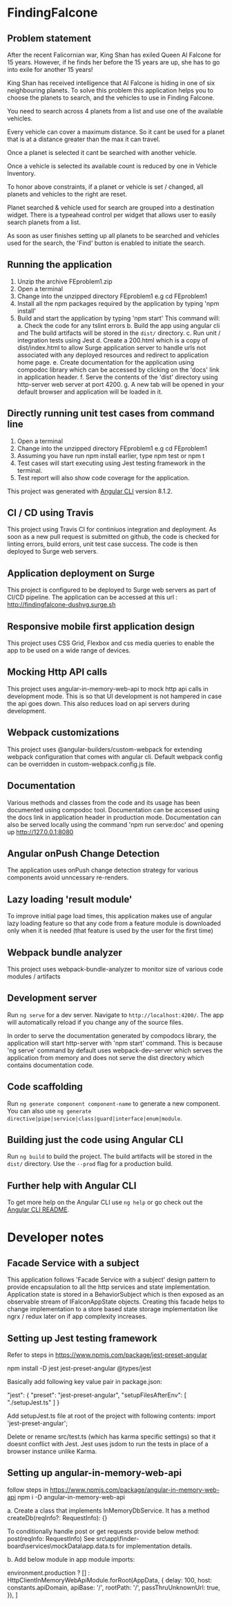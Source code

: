 # FindingFalcone

## Problem statement

After the recent Falicornian war, King Shan has exiled Queen Al Falcone for 15 years. However, if he finds her before the 15 years are up, she has to go into exile for another 15 years!

King Shan has received intelligence that Al Falcone is hiding in one of six neighbouring planets. To solve this problem this application helps you to choose the planets to search, and the vehicles to use in Finding Falcone.

You need to search across 4 planets from a list and use one of the available vehicles.

Every vehicle can cover a maximum distance. So it cant be used for a planet that is at a distance greater than the max it can travel.

Once a planet is selected it cant be searched with another vehicle.

Once a vehicle is selected its available count is reduced by one in Vehicle Inventory.

To honor above constraints, if a planet or vehicle is set / changed, all planets and vehicles
to the right are reset.

Planet searched & vehicle used for search are grouped into a destination widget.
There is a typeahead control per widget that allows user to easily search planets from a list.

As soon as user finishes setting up all planets to be searched and vehicles used for the search, the 'Find' button is enabled to initiate the search.

## Running the application

1. Unzip the archive FEproblem1.zip
2. Open a terminal
3. Change into the unzipped directory FEproblem1 e.g cd FEproblem1
4. Install all the npm packages required by the application by typing 'npm install'
5. Build and start the application by typing 'npm start'
   This command will:
   a. Check the code for any tslint errors
   b. Build the app using angular cli and The build artifacts will be stored in the `dist/` directory.
   c. Run unit / integration tests using Jest
   d. Create a 200.html which is a copy of dist/index.html to allow Surge application server to handle urls not associated with any deployed resources and redirect to application home page.
   e. Create documentation for the application using compodoc library which can be accessed by clicking on the 'docs' link in application header.
   f. Serve the contents of the 'dist' directory using http-server web server at port 4200.
   g. A new tab will be opened in your default browser and application will be loaded in it.

## Directly running unit test cases from command line

1. Open a terminal
2. Change into the unzipped directory FEproblem1 e.g cd FEproblem1
3. Assuming you have run npm install earlier, type npm test or npm t
4. Test cases will start executing using Jest testing framework in the terminal.
5. Test report will also show code coverage for the application.

This project was generated with [Angular CLI](https://github.com/angular/angular-cli) version 8.1.2.

## CI / CD using Travis

This project using Travis CI for continiuos integration and deployment.
As soon as a new pull request is submitted on github, the code is checked for linting errors,
build errors, unit test case success. The code is then deployed to Surge web servers.

## Application deployment on Surge

This project is configured to be deployed to Surge web servers as part of CI/CD pipeline.
The application can be accessed at this url : http://findingfalcone-dushyg.surge.sh

## Responsive mobile first application design

This project uses CSS Grid, Flexbox and css media queries to enable the app to be used on a wide range of devices.

## Mocking Http API calls

This project uses angular-in-memory-web-api to mock http api calls in development mode.
This is so that UI development is not hampered in case the api goes down.
This also reduces load on api servers during development.

## Webpack customizations

This project uses @angular-builders/custom-webpack for extending webpack configuration that comes with angular cli.
Default webpack config can be overridden in custom-webpack.config.js file.

## Documentation

Various methods and classes from the code and its usage has been documented using compodoc tool. Documentation can be accessed using the docs link in application header in production mode.
Documentation can also be served locally using the command 'npm run serve:doc' and opening up http://127.0.0.1:8080

## Angular onPush Change Detection

The application uses onPush change detection strategy for various components avoid unncessary re-renders.

## Lazy loading 'result module'

To improve initial page load times, this application makes use of angular lazy loading feature so that any code from a feature module is downloaded only when it is needed (that feature is used by the user for the first time)

## Webpack bundle analyzer

This project uses webpack-bundle-analyzer to monitor size of various code modules / artifacts

## Development server

Run `ng serve` for a dev server. Navigate to `http://localhost:4200/`. The app will automatically reload if you change any of the source files.

In order to serve the documentation generated by compodocs library, the application will start http-server with 'npm start' command. This is because 'ng serve' command by default uses webpack-dev-server which serves the application from memory and does not serve the dist directory which contains documentation code.

## Code scaffolding

Run `ng generate component component-name` to generate a new component. You can also use `ng generate directive|pipe|service|class|guard|interface|enum|module`.

## Building just the code using Angular CLI

Run `ng build` to build the project. The build artifacts will be stored in the `dist/` directory. Use the `--prod` flag for a production build.

## Further help with Angular CLI

To get more help on the Angular CLI use `ng help` or go check out the [Angular CLI README](https://github.com/angular/angular-cli/blob/master/README.md).

# Developer notes

## Facade Service with a subject

This application follows 'Facade Service with a subject' design pattern to provide encapsulation to all the http services and state implementation.
Application state is stored in a BehaviorSubject which is then exposed as an observable stream of IFalconAppState objects.
Creating this facade helps to change implementation to a store based state storage implementation like ngrx / redux later on if app complexity increases.

## Setting up Jest testing framework

Refer to steps in https://www.npmjs.com/package/jest-preset-angular

npm install -D jest jest-preset-angular @types/jest

Basically add following key value pair in package.json:

"jest": {
"preset": "jest-preset-angular",
"setupFilesAfterEnv": [
"./setupJest.ts"
]
}

Add setupJest.ts file at root of the project with following contents:
import 'jest-preset-angular';

Delete or rename src/test.ts (which has karma specific settings) so that it doesnt conflict with Jest.
Jest uses jsdom to run the tests in place of a browser instance unlike Karma.

## Setting up angular-in-memory-web-api

follow steps in https://www.npmjs.com/package/angular-in-memory-web-api
npm i -D angular-in-memory-web-api

a. Create a class that implements InMemoryDbService.
It has a method createDb(reqInfo?: RequestInfo): {}

To conditionally handle post or get requests provide below method:
post(reqInfo: RequestInfo)
See src\app\finder-board\services\mockData\app.data.ts for implementation details.

b. Add below module in app module imports:

environment.production
? []
: HttpClientInMemoryWebApiModule.forRoot(AppData, {
delay: 100,
host: constants.apiDomain,
apiBase: '/',
rootPath: '/',
passThruUnknownUrl: true,
}),
]
